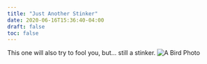 ```yaml
---
title: "Just Another Stinker"
date: 2020-06-16T15:36:40-04:00
draft: false
toc: false
---
```

This one will also try to fool you, but...
still a stinker.
![A Bird Photo](bird_photo.jpg)
